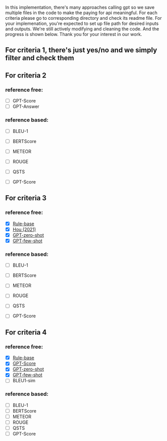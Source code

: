 
In this implementation, there's many approaches calling gpt so we save multiple files in the code to make the paying for api meaningful. For each criteria please go to corresponding directory and check its readme file. For your implemenation, you're expected to set up file path for desired inputs and outputs. We're still actively modifying and cleaning the code. And the progress is shown below. Thank you for your interest in our work.


## For criteria 1, there's just yes/no and we simply filter and check them

## For criteria 2

### reference free:
- [ ] GPT-Score
- [ ] GPT-Answer
### reference based:
- [ ] BLEU-1
- [ ] BERTScore
- [ ] METEOR
- [ ] ROUGE
- [ ] QSTS
- [ ] GPT-Score


## For criteria 3

### reference free:
- [x] [Rule-base](QUDeval/code/criteria3_giveness/rule-base)
- [x] [Hou (2021)](QUDeval/code/criteria3_giveness/Entity-classify)
- [x] [GPT-zero-shot](/home/yw23374/QUDeval/code/criteria3_giveness/gpt-base) 
- [x] [GPT-few-shot](/home/yw23374/QUDeval/code/criteria3_giveness/gpt-base) 

### reference based:
- [ ] BLEU-1
- [ ] BERTScore
- [ ] METEOR
- [ ] ROUGE
- [ ] QSTS
- [ ] GPT-Score


## For criteria 4

### reference free:
- [x] [Rule-base](QUDeval/code/criteria4_anchor_relevence/rule-base)
- [x] [GPT-Score](QUDeval/code/criteria4_anchor_relevence/gpt-score-base)
- [x] [GPT-zero-shot](QUDeval/code/criteria4_anchor_relevence/gpt-base) 
- [x] [GPT-few-shot](QUDeval/code/criteria4_anchor_relevence/gpt-base) 
- [ ] BLEU1-sim

### reference based:
- [ ] BLEU-1
- [ ] BERTScore
- [ ] METEOR
- [ ] ROUGE
- [ ] QSTS
- [ ] GPT-Score
